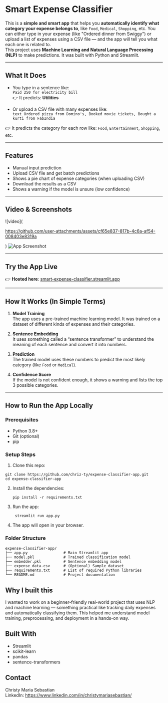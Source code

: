 # Smart Expense Classifier

This is a **simple and smart app** that helps you **automatically identify what category your expense belongs to**, like `Food`, `Medical`, `Shopping`, etc. You can either type in your expense (like "Ordered dinner from Swiggy") or upload a list of expenses using a CSV file — and the app will tell you what each one is related to.
<br>
This project uses **Machine Learning and Natural Language Processing (NLP)** to make predictions. It was built with Python and Streamlit.

---

## What It Does

- You type in a sentence like:  
  `Paid 250 for electricity bill`  
  👉 It predicts: **Utilities**

- Or upload a CSV file with many expenses like:  
`text
Ordered pizza from Domino's,
Booked movie tickets,
Bought a kurti from FabIndia`


👉 It predicts the category for each row like: `Food`, `Entertainment`, `Shopping`, etc.

---

## Features

-  Manual input prediction
-  Upload CSV file and get batch predictions
-  Shows a pie chart of expense categories (when uploading CSV)
-  Download the results as a CSV
-  Shows a warning if the model is unsure (low confidence)

---

## Video & Screenshots

![video](

https://github.com/user-attachments/assets/cf65e837-817b-4c6a-af54-008403e8319a

)
![App Screenshot](https://github.com/user-attachments/assets/fa27cfed-dfc3-4989-bdc3-13b0a1c17444)

---

##  Try the App Live

👉 **Hosted here**: [smart-expense-classifier.streamlit.app](https://expense-classifier-app-bcxkybcuceyxv5zpreuwnu.streamlit.app/)

---

##  How It Works (In Simple Terms)

1. **Model Training**  
 The app uses a pre-trained machine learning model. It was trained on a dataset of different kinds of expenses and their categories.

2. **Sentence Embedding**  
 It uses something called a “sentence transformer” to understand the meaning of each sentence and convert it into numbers.

3. **Prediction**  
 The trained model uses these numbers to predict the most likely category (like `Food` or `Medical`).

4. **Confidence Score**  
 If the model is not confident enough, it shows a warning and lists the top 3 possible categories.

---

## How to Run the App Locally

### Prerequisites

- Python 3.8+
- Git (optional)
- pip

### Setup Steps

1. Clone this repo:
 ```
 git clone https://github.com/chriz-ty/expense-classifier-app.git
 cd expense-classifier-app
```
2. Install the dependencies:
   ```
   pip install -r requirements.txt
   ```
3. Run the app:
   ```
    streamlit run app.py
   ```
4. The app will open in your browser.

### Folder Structure
```
expense-classifier-app/
├── app.py                # Main Streamlit app
├── model.pkl             # Trained classification model
├── embedder.pkl          # Sentence embedding model
├── expense_data.csv      # (Optional) Sample dataset
├── requirements.txt      # List of required Python libraries
└── README.md             # Project documentation
```
## Why I built this
I wanted to work on a beginner-friendly real-world project that uses NLP and machine learning — something practical like tracking daily expenses and automatically classifying them. This helped me understand model training, preprocessing, and deployment in a hands-on way.

## Built With
- Streamlit
- scikit-learn
- pandas  
- sentence-transformers

## Contact
Christy Maria Sebastian <br>
LinkedIn: https://www.linkedin.com/in/christymariasebastian/
  
